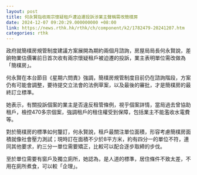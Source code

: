 ```yaml
---
layout: post
title: 何永賢指收兩宗懷疑租戶遭迫遷投訴涉業主聲稱需改簡樸房
date: 2024-12-07 09:20:29.000000000 +08:00
link: https://news.rthk.hk/rthk/ch/component/k2/1782479-20241207.htm
categories: rthk
---
```


政府就簡樸房規管制度建議方案展開為期約兩個月諮詢，房屋局局長何永賢說，差餉物業估價署前日首次收有兩宗懷疑租戶被迫遷的投訴，業主表明單位需改做為「簡樸房」。

何永賢在本台節目《星期六問責》強調，簡樸房規管制度目前仍在諮詢階段，方案仍有可能會調整，要待提交立法會的法例草案，以及最後的審批，才是簡樸房的最終訂立標準。

她表示，有關投訴個案的業主是否違反租管條例，視乎個案詳情，當局過去曾協助租戶，檢控470多宗個案，強調租戶的租住權受到保障，包括業主不能濫收水電費等。

對於簡樸房的標準如何釐訂，何永賢說，租戶最關注單位面積，形容考慮簡樸房面積就像社會壓力測試；現時訂在面積不少於8平方米，約有四分一的單位不符，連同其他要求，約三分一單位需要矯正，比較可以配合逐步取締的步伐。

至於單位需要有窗戶及獨立廁所，她認為，是人道的標準，居住條件不致太差，不用在廁所煮食，可以較「企理」。
